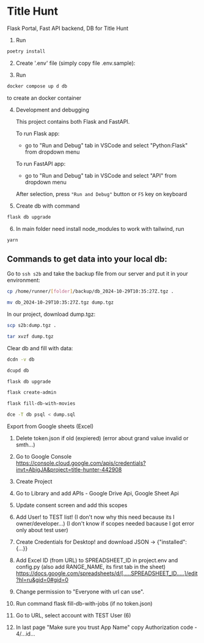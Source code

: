 # Title Hunt

Flask Portal, Fast API backend, DB for Title Hunt

1. Run

```bash
poetry install
```

2. Create '.env' file (simply copy file .env.sample):

3. Run

```bash
docker compose up d db
```

to create an docker container

4. Development and debugging

   This project contains both Flask and FastAPI.

   To run Flask app:

   - go to "Run and Debug" tab in VSCode and select "Python:Flask" from dropdown menu

   To run FastAPI app:

   - go to "Run and Debug" tab in VSCode and select "API" from dropdown menu

   After selection, press `"Run and Debug"` button or `F5` key on keyboard

5. Create db with command

```bash
flask db upgrade
```

6. In main folder need install node_modules to work with tailwind, run

```bash
yarn
```

## Commands to get data into your local db:

Go to `ssh s2b` and take the backup file from our server and put it in your environment:

```bash
cp /home/runner/[folder]/backup/db_2024-10-29T10:35:27Z.tgz .
```

```bash
mv db_2024-10-29T10:35:27Z.tgz dump.tgz
```

In our project, download dump.tgz:

```bash
scp s2b:dump.tgz .
```

```bash
tar xvzf dump.tgz
```

Clear db and fill with data:

```bash
dcdn -v db
```

```bash
dcupd db
```

```bash
flask db upgrade
```

```bash
flask create-admin
```

```bash
flask fill-db-with-movies
```

```bash
dce -T db psql < dump.sql
```

Export from Google sheets (Excel)

1. Delete token.json if old (expiered) (error about grand value invalid or smth...)
2. Go to Google Console
   https://console.cloud.google.com/apis/credentials?invt=AbigJA&project=title-hunter-442908
3. Create Project
4. Go to Library and add APIs - Google Drive Api, Google Sheet Api
5. Update consent screen and add this scopes
6. Add User! to TEST list! (I don't now why this need because its I owner/developer...)
   (I don't know if scopes needed bacause I got error only about test user)
7. Create Credentials for Desktop! and download JSON -> {"installed": {...}}

8. Add Excel ID (from URL) to SPREADSHEET_ID in project.env and config.py (also add RANGE_NAME, its first tab in the sheet)
   https://docs.google.com/spreadsheets/d/[.....SPREADSHEET_ID.....]/edit?hl=ru&gid=0#gid=0
9. Change permission to "Everyone with url can use".

10. Run command flask fill-db-with-jobs
    (if no token.json)
11. Go to URL, select account with TEST User (6)
12. In last page "Make sure you trust App Name" copy Authorization code - 4/...id...
